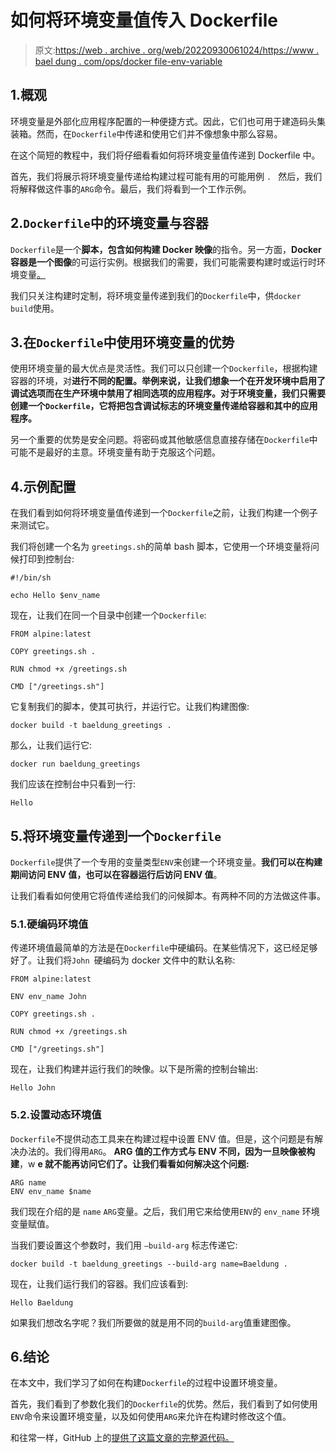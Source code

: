 # 如何将环境变量值传入 Dockerfile

> 原文:[https://web . archive . org/web/20220930061024/https://www . bael dung . com/ops/docker file-env-variable](https://web.archive.org/web/20220930061024/https://www.baeldung.com/ops/dockerfile-env-variable)

## 1.概观

环境变量是外部化应用程序配置的一种便捷方式。因此，它们也可用于建造码头集装箱。然而，在`Dockerfile`中传递和使用它们并不像想象中那么容易。

在这个简短的教程中，我们将仔细看看如何将环境变量值传递到 Dockerfile 中。

首先，我们将展示将环境变量传递给构建过程可能有用的可能用例 `. ` 然后，我们将解释做这件事的`ARG`命令。最后，我们将看到一个工作示例。

## 2.`Dockerfile`中的环境变量与容器

`Dockerfile`是一个**脚本，包含如何构建 Docker 映像**的指令。另一方面，**Docker 容器是一个图像**的可运行实例。根据我们的需要，我们可能需要构建时或运行时环境变量[。](/web/20220816103559/https://www.baeldung.com/ops/docker-container-environment-variables)

我们只关注构建时定制，将环境变量传递到我们的`Dockerfile`中，供`docker build`使用。

## 3.在`Dockerfile`中使用环境变量的优势

使用环境变量的最大优点是灵活性。我们可以只创建一个`Dockerfile`，根据构建容器的环境，对**进行不同的配置。举例来说，让我们想象一个在开发环境中启用了调试选项而在生产环境中禁用了相同选项的应用程序。对于环境变量，我们只需要创建一个`Dockerfile`，它将把包含调试标志的环境变量传递给容器和其中的应用程序。**

另一个重要的优势是安全问题。将密码或其他敏感信息直接存储在`Dockerfile`中可能不是最好的主意。环境变量有助于克服这个问题。

## 4.示例配置

在我们看到如何将环境变量值传递到一个`Dockerfile`之前，让我们构建一个例子来测试它。

我们将创建一个名为 `greetings.sh`的简单 bash 脚本，它使用一个环境变量将问候打印到控制台:

```
#!/bin/sh

echo Hello $env_name
```

现在，让我们在同一个目录中创建一个`Dockerfile`:

```
FROM alpine:latest

COPY greetings.sh .

RUN chmod +x /greetings.sh

CMD ["/greetings.sh"]
```

它复制我们的脚本，使其可执行，并运行它。让我们构建图像:

```
docker build -t baeldung_greetings . 
```

那么，让我们运行它:

```
docker run baeldung_greetings
```

我们应该在控制台中只看到一行:

```
Hello
```

## 5.将环境变量传递到一个`Dockerfile`

`Dockerfile`提供了一个专用的变量类型`ENV`来创建一个环境变量。**我们可以在构建期间访问 ENV 值，也可以在容器运行后访问 ENV 值**。

让我们看看如何使用它将值传递给我们的问候脚本。有两种不同的方法做这件事。

### 5.1.硬编码环境值

传递环境值最简单的方法是在`Dockerfile`中硬编码。在某些情况下，这已经足够好了。让我们将`John `硬编码为 docker 文件中的默认名称:

```
FROM alpine:latest

ENV env_name John

COPY greetings.sh .

RUN chmod +x /greetings.sh

CMD ["/greetings.sh"]
```

现在，让我们构建并运行我们的映像。以下是所需的控制台输出:

`Hello John`

### 5.2.设置动态环境值

`Dockerfile`不提供动态工具来在构建过程中设置 ENV 值。但是，这个问题是有解决办法的。我们得用`ARG`。 **ARG 值的工作方式与 ENV 不同，因为一旦映像被构建**，w **e 就不能再访问它们了。让我们看看如何解决这个问题:**

```
ARG name
ENV env_name $name
```

我们现在介绍的是 `name` `ARG`变量。之后，我们用它来给使用`ENV`的 `env_name` 环境变量赋值。

当我们要设置这个参数时，我们用 `–build-arg` 标志传递它:

```
docker build -t baeldung_greetings --build-arg name=Baeldung .
```

现在，让我们运行我们的容器。我们应该看到:

```
Hello Baeldung
```

如果我们想改名字呢？我们所要做的就是用不同的`build-arg`值重建图像。

## 6.结论

在本文中，我们学习了如何在构建`Dockerfile`的过程中设置环境变量。

首先，我们看到了参数化我们的`Dockerfile`的优势。然后，我们看到了如何使用`ENV`命令来设置环境变量，以及如何使用`ARG`来允许在构建时修改这个值。

和往常一样，GitHub 上的[提供了这篇文章的完整源代码。](https://web.archive.org/web/20220816103559/https://github.com/eugenp/tutorials/tree/master/docker-modules/docker-environment-variables)